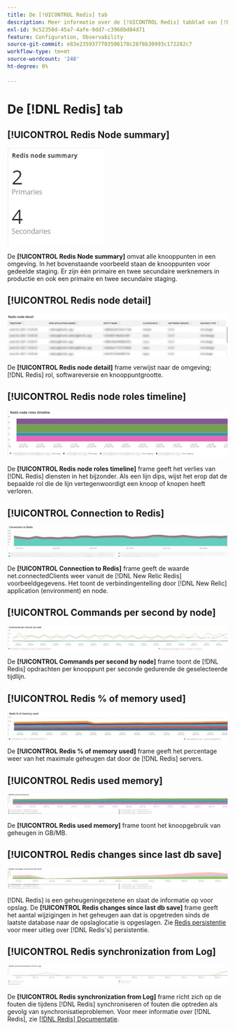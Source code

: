 ```yaml
---
title: De [!UICONTROL Redis] tab
description: Meer informatie over de [!UICONTROL Redis] tabblad van [!DNL Observation for Adobe Commerce].
exl-id: 9c52350d-45a7-4afe-9dd7-c3968bd84d71
feature: Configuration, Observability
source-git-commit: e83e2359377f03506178c28f8b30993c172282c7
workflow-type: tm+mt
source-wordcount: '248'
ht-degree: 0%

---
```


# De [!DNL Redis] tab

## [!UICONTROL Redis Node summary]

![Overzicht van Redis Node](../../assets/tools/observation-for-adobe-commerce/redis-tab-1.jpg)

De **[!UICONTROL Redis Node summary]** omvat alle knooppunten in een omgeving. In het bovenstaande voorbeeld staan de knooppunten voor gedeelde staging. Er zijn één primaire en twee secundaire werknemers in productie en ook een primaire en twee secundaire staging.

## [!UICONTROL Redis node detail]

![Detail van opnieuw verzonden knooppunten](../../assets/tools/observation-for-adobe-commerce/redis-tab-2.jpg)

De **[!UICONTROL Redis node detail]** frame verwijst naar de omgeving; [!DNL Redis] rol, softwareversie en knooppuntgrootte.

## [!UICONTROL Redis node roles timeline]

![Tijdlijn knooppuntrollen opnieuw weergeven](../../assets/tools/observation-for-adobe-commerce/redis-tab-3.jpg)

De **[!UICONTROL Redis node roles timeline]** frame geeft het verlies van [!DNL Redis] diensten in het bijzonder. Als een lijn dips, wijst het erop dat de bepaalde rol die de lijn vertegenwoordigt een knoop of knopen heeft verloren.

## [!UICONTROL Connection to Redis]

![Verbinding met Redis](../../assets/tools/observation-for-adobe-commerce/redis-tab-4.jpg)

De **[!UICONTROL Connection to Redis]** frame geeft de waarde net.connectedClients weer vanuit de [!DNL New Relic Redis] voorbeeldgegevens. Het toont de verbindingentelling door [!DNL New Relic] application (environment) en node.

## [!UICONTROL Commands per second by node]

![Opdrachten per seconde per knooppunt](../../assets/tools/observation-for-adobe-commerce/redis-tab-5.jpg)

De **[!UICONTROL Commands per second by node]** frame toont de [!DNL Redis] opdrachten per knooppunt per seconde gedurende de geselecteerde tijdlijn.

## [!UICONTROL Redis % of memory used]

![%s gebruikt geheugen opnieuw instellen](../../assets/tools/observation-for-adobe-commerce/redis-tab-6.jpg)

De **[!UICONTROL Redis % of memory used]** frame geeft het percentage weer van het maximale geheugen dat door de [!DNL Redis] servers.

## [!UICONTROL Redis used memory]

![Herdis gebruikt geheugen](../../assets/tools/observation-for-adobe-commerce/redis-tab-7.jpg)

De **[!UICONTROL Redis used memory]** frame toont het knoopgebruik van geheugen in GB/MB.

## [!UICONTROL Redis changes since last db save]

![Wijzigingen sinds laatste keer opslaan opnieuw verzenden](../../assets/tools/observation-for-adobe-commerce/redis-tab-8.jpg)

[!DNL Redis] is een geheugeningezetene en slaat de informatie op voor opslag. De **[!UICONTROL Redis changes since last db save]** frame geeft het aantal wijzigingen in het geheugen aan dat is opgetreden sinds de laatste database naar de opslaglocatie is opgeslagen. Zie [Redis persistentie](https://redis.io/docs/manual/persistence/) voor meer uitleg over [!DNL Redis's] persistentie.

## [!UICONTROL Redis synchronization from Log]

![Synchronisatie van logbestand opnieuw uitschakelen](../../assets/tools/observation-for-adobe-commerce/redis-tab-9.jpg)

De **[!UICONTROL Redis synchronization from Log]** frame richt zich op de fouten die tijdens [!DNL Redis] synchroniseren of fouten die optreden als gevolg van synchronisatieproblemen. Voor meer informatie over [!DNL Redis], zie [[!DNL Redis] Documentatie](https://redis.io/docs/).
